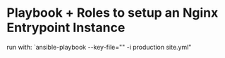 # Playbook + Roles to setup an Nginx Entrypoint Instance

run with:
`ansible-playbook --key-file="" -i production site.yml"
